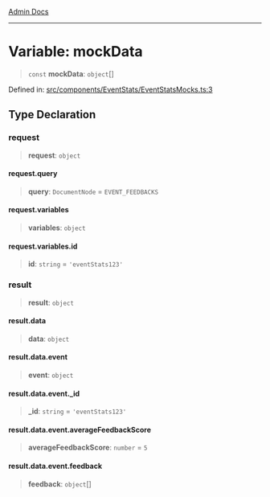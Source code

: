 [Admin Docs](/)

---

# Variable: mockData

> `const` **mockData**: `object`[]

Defined in: [src/components/EventStats/EventStatsMocks.ts:3](https://github.com/PalisadoesFoundation/talawa-admin/blob/main/src/components/EventStats/EventStatsMocks.ts#L3)

## Type Declaration

### request

> **request**: `object`

#### request.query

> **query**: `DocumentNode` = `EVENT_FEEDBACKS`

#### request.variables

> **variables**: `object`

#### request.variables.id

> **id**: `string` = `'eventStats123'`

### result

> **result**: `object`

#### result.data

> **data**: `object`

#### result.data.event

> **event**: `object`

#### result.data.event.\_id

> **\_id**: `string` = `'eventStats123'`

#### result.data.event.averageFeedbackScore

> **averageFeedbackScore**: `number` = `5`

#### result.data.event.feedback

> **feedback**: `object`[]
